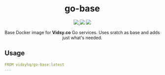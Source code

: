 <h1 align="center">go-base</h1>

<p align="center">
  <a href="https://circleci.com/gh/vidsy/go-base" target="_blank">
    <img src="https://img.shields.io/circleci/project/vidsy/go-base.svg?maxAge=2592000">
  </a>
  <img src="https://img.shields.io/docker/stars/vidsyhq/go-base.svg?maxAge=2592000">
  <img src="https://img.shields.io/docker/pulls/vidsyhq/go-base.svg?maxAge=2592000">
</p>

<p align="center">
  Base Docker image for <b>Vidsy.co</b> Go services. Uses sratch as base and adds just what's needed.
</p>

## Usage

```yaml
FROM vidsyhq/go-base:latest
...
```
